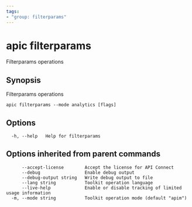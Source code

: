 ```yaml
---
tags:
- "group: filterparams"
---
```

# apic filterparams

Filterparams operations

## Synopsis

Filterparams operations

```
apic filterparams --mode analytics [flags]
```


## Options

```
  -h, --help   Help for filterparams
```

## Options inherited from parent commands

```
      --accept-license        Accept the license for API Connect
      --debug                 Enable debug output
      --debug-output string   Write debug output to file
      --lang string           Toolkit operation language
      --live-help             Enable or disable tracking of limited usage information
  -m, --mode string           Toolkit operation mode (default "apim")
```
